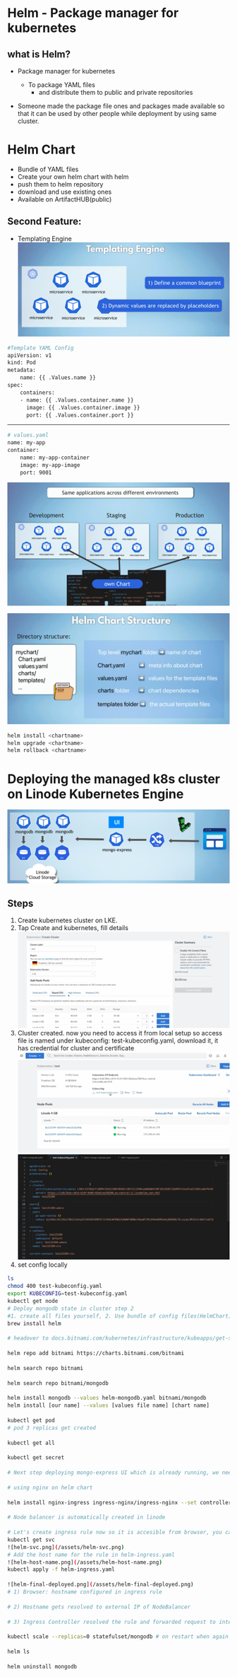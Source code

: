 # Helm - Package manager for kubernetes

## what is Helm?
- Package manager for kubernetes
    - To package YAML files
        - and distribute them to public and private repositories

- Someone made the package file ones and packages made available so that it can be used by other people while deployment by using same cluster.

# Helm Chart
- Bundle of YAML files
- Create your own helm chart with helm
- push them to helm repository
- download and use existing ones
- Available on ArtifactHUB(public)
## Second Feature:
- Templating Engine
![Templating-Engine.png](/assets/Templating-Engine.png)
```bash
#Template YAML Config
apiVersion: v1
kind: Pod
metadata:
    name: {{ .Values.name }}
spec:
    containers:
    - name: {{ .Values.container.name }}
      image: {{ .Values.container.image }}
      port: {{ .Values.container.port }}
```
--- 

```bash
# values.yaml
name: my-app
container:
    name: my-app-container
    image: my-app-image
    port: 9001
```
![Helm-Chart.png](/assets/Helm-Chart.png)

![Helm-Chart-Structure.png](/assets/Helm-Chart-Structure.png)

```bash
helm install <chartname>
helm upgrade <chartname>
helm rollback <chartname>
```

# Deploying the managed k8s cluster on Linode Kubernetes Engine
![Linode-deploying](/assets/Linode-deploying.png)
## Steps
1. Create kubernetes cluster on LKE.
2. Tap Create and kubernetes, fill details
![LKE-details](/assets/LKE-details.png) 
3. Cluster created. now you need to access it from local setup so access file is named under kubeconfig: test-kubeconfig.yaml, download it, it has credential for cluster and certificate
![LKE-test-kubeconfig](/assets/LKE-test-kubeconfig.png)
![LKE-test-credentials.](/assets/LKE-test-credentials.png)
4. set config locally
```bash
ls
chmod 400 test-kubeconfig.yaml
export KUBECONFIG=test-kubeconfig.yaml
kubectl get node
# Deploy mongodb state in cluster step 2
#1. create all files yourself, 2. Use bundle of config files(HelmChart)
brew install helm

# headover to docs.bitnami.com/kubernetes/infrastructure/kubeapps/get-started/install

helm repo add bitnami https://charts.bitnami.com/bitnami

helm search repo bitnami

helm search repo bitnami/mongodb

helm install mongodb --values helm-mongodb.yaml bitnami/mongodb
helm install [our name] --values [values file name] [chart name]

kubectl get pod
# pod 3 replicas get created

kubectl get all

kubectl get secret

# Next step deploying mongo-express UI which is already running, we need to open the mongodb to external service now it is only internal service by using ingress

# using nginx on helm chart

helm install nginx-ingress ingress-nginx/ingress-nginx --set controller.publishService.enabled=true

# Node balancer is automatically created in linode

# Let's create ingress rule now so it is accesible from browser, you can see external ip address to loadbalancer in image, external ip in image is entry point into a cluster and forward the request based on rules we create
kubectl get svc
![helm-svc.png](/assets/helm-svc.png)
# Add the host name for the rule in helm-ingress.yaml
![helm-host-name.png](/assets/helm-host-name.png)
kubectl apply -f helm-ingress.yaml

![helm-final-deployed.png](/assets/helm-final-deployed.png)
# 1) Browser: hostname configured in ingress rule

# 2) Hostname gets resolved to external IP of NodeBalancer

# 3) Ingress Controller resolved the rule and forwarded request to internal MongoExpress Service

kubectl scale --replicas=0 statefulset/mongodb # on restart when again scaled to 3 it will have same data volumes i.e. persistence

helm ls

helm uninstall mongodb 
```

